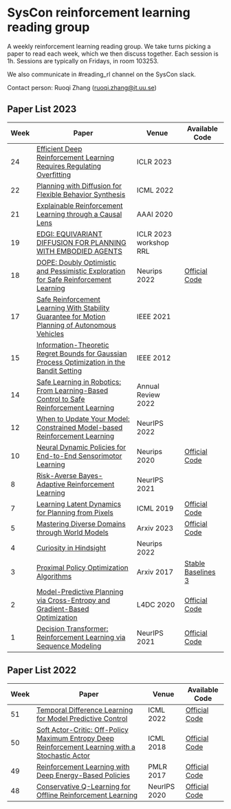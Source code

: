 # SysCon reinforcement learning reading group

A weekly reinforcement learning reading group. We take turns picking a paper to read each week, which we then discuss together. Each session is 1h. Sessions are typically on Fridays, in room 103253. 

We also communicate in #reading_rl channel on the SysCon slack.

Contact person: Ruoqi Zhang (ruoqi.zhang@it.uu.se)

## Paper List 2023

| Week | Paper                                                        | Venue                  | Available Code                                               |
| ---- | ------------------------------------------------------------ | ---------------------- | ------------------------------------------------------------ |
| 24   | [Efficient Deep Reinforcement Learning Requires Regulating Overfitting](https://arxiv.org/abs/2304.10466) | ICLR 2023              |                                                              |
| 22   | [Planning with Diffusion for Flexible Behavior Synthesis](https://proceedings.mlr.press/v162/janner22a/janner22a.pdf) | ICML 2022              |                                                              |
| 21   | [Explainable Reinforcement Learning through a Causal Lens](https://ojs.aaai.org/index.php/AAAI/article/view/5631) | AAAI 2020              |                                                              |
| 19   | [EDGI: EQUIVARIANT DIFFUSION FOR PLANNING WITH EMBODIED AGENTS](https://openreview.net/pdf?id=OrbWCpidbt) | ICLR 2023 workshop RRL |                                                              |
| 18   | [DOPE: Doubly Optimistic and Pessimistic Exploration for Safe Reinforcement Learning ](https://nips.cc/Conferences/2022/ScheduleMultitrack?event=53063) | Neurips 2022           | [Official Code](https://github.com/archanabura/DOPE-DoublyOptimisticPessimisticExploration) |
| 17   | [Safe Reinforcement Learning With Stability Guarantee for Motion Planning of Autonomous Vehicles](https://ieeexplore.ieee.org/document/9478933) | IEEE 2021              |                                                              |
| 15   | [Information-Theoretic Regret Bounds for Gaussian Process Optimization in the Bandit Setting](https://ieeexplore.ieee.org/abstract/document/6138914) | IEEE 2012              |                                                              |
| 14   | [Safe Learning in Robotics: From Learning-Based Control to Safe Reinforcement Learning](https://www.ri.cmu.edu/pub_files/pub4/bagnell_james_2003_2/bagnell_james_2003_2.pdf) | Annual Review 2022     |                                                              |
| 12   | [When to Update Your Model: Constrained Model-based Reinforcement Learning](https://arxiv.org/abs/2210.08349) | NeurIPS 2022           |                                                              |
| 10   | [Neural Dynamic Policies for End-to-End Sensorimotor Learning](https://proceedings.neurips.cc/paper/2020/file/354ac345fd8c6d7ef634d9a8e3d47b83-Paper.pdf) | Neurips 2020           | [Official Code](https://github.com/shikharbahl/neural-dynamic-policies) |
| 8    | [Risk-Averse Bayes-Adaptive Reinforcement Learning](https://papers.nips.cc/paper/2021/hash/08f90c1a417155361a5c4b8d297e0d78-Abstract.html) | NeurIPS 2021           |                                                              |
| 7    | [Learning Latent Dynamics for Planning from Pixels](https://arxiv.org/abs/1811.04551) | ICML 2019              | [Official Code](https://github.com/google-research/planet)   |
| 5    | [Mastering Diverse Domains through World Models](https://arxiv.org/abs/2301.04104) | Arxiv 2023             | [Official Code](https://danijar.com/project/dreamerv3/)      |
| 4    | [Curiosity in Hindsight](https://openreview.net/forum?id=24_tkDqa2oL) | Neurips 2022           |                                                              |
| 3    | [Proximal Policy Optimization Algorithms](https://arxiv.org/abs/1707.06347) | Arxiv 2017             | [Stable Baselines 3](https://github.com/DLR-RM/stable-baselines3) |
| 2    | [Model-Predictive Planning via Cross-Entropy and Gradient-Based Optimization](https://people.eecs.berkeley.edu/~brecht/l4dc2020/papers/bharadhwaj20.pdf) | L4DC 2020              | [Official Code](https://github.com/homangab/gradcem)         |
| 1    | [Decision Transformer: Reinforcement Learning via Sequence Modeling](https://proceedings.neurips.cc/paper/2021/hash/7f489f642a0ddb10272b5c31057f0663-Abstract.html) | NeurIPS 2021           | [Official Code](https://github.com/kzl/decision-transformer) |

## Paper List 2022

| Week | Paper                                                        | Venue        | Available Code                                             |
| ---- | ------------------------------------------------------------ | ------------ | ---------------------------------------------------------- |
| 51   | [Temporal Difference Learning for Model Predictive Control](https://proceedings.mlr.press/v162/hansen22a.html) | ICML 2022    | [Official Code](https://github.com/nicklashansen/tdmpc)    |
| 50   | [Soft Actor-Critic: Off-Policy Maximum Entropy Deep Reinforcement Learning with a Stochastic Actor](https://proceedings.mlr.press/v80/haarnoja18b.html) | ICML 2018    | [Official Code](https://github.com/haarnoja/sac)           |
| 49   | [Reinforcement Learning with Deep Energy-Based Policies](https://proceedings.mlr.press/v70/haarnoja17a.html) | PMLR 2017    | [Official Code](https://github.com/haarnoja/softqlearning) |
| 48   | [Conservative Q-Learning for Offline Reinforcement Learning](https://proceedings.neurips.cc/paper/2020/hash/0d2b2061826a5df3221116a5085a6052-Abstract.html) | NeurIPS 2020 | [Official Code](https://github.com/aviralkumar2907/CQL)    |
